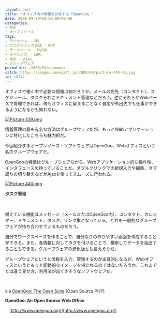 ```yaml
---
layout: post
title: "オフィス内の情報を共有する「OpenGoo」"
date: 2008-09-29T09:00:00+09:00
categories:
- Web
- オープンソース
tags: 
- ライセンス - GPL
- プログラミング言語 - PHP
- データベース - MySQL
- ライセンス - LGPL
- 技術 - Ajax
- グループウェア
permalink: /2008/09/opengoo/
catch: https://images.moongift.jp/2008/09/picture-440-tm.jpg
id: 10742
---
```

オフィスで働く中で必要な情報は何だろうか。メールの宛先（コンタクト）、スケジュール、タスクそれにドキュメント管理などだろう。逆にそれらがWebベースで管理できれば、何もオフィスに留まることなく自宅や外出先でも仕事ができるようになるかも知れない。

  

[![Picture 439.png](https://images.moongift.jp/2008/09/picture-439-tm.jpg)](https://images.moongift.jp/2008/09/picture-439.jpg)

  

情報管理の最も有名な方法はグループウェアだが、もっとWebアプリケーションに特化したこちらも魅力的だ。

  

今回紹介するオープンソース・ソフトウェアはOpenGoo、Webオフィスという名のグループウェアだ。

  
  
<!--more-->  

OpenGooの特徴はグループウェアながら、Webアプリケーション的な操作性、インタフェースを持っていることだ。ダブルクリックでの新規入力や編集、タブ周りの切り替えなどがAjaxを使ってスムーズに行われる。

  

[![Picture 440.png](https://images.moongift.jp/2008/09/picture-440-tm.jpg)](https://images.moongift.jp/2008/09/picture-440.jpg)  
  
**タスク管理**

  

　

  

備えている機能はメッセージ（メールまたはOpenGoo内）、コンタクト、カレンダー、ドキュメント、タスク、リンク集となっている。どれも一般的なグループウェアが持ち合わせているものだろう。

  

自分でワークスペースを作ることで、自分なりの作りやすい画面を作成することができる。また、各情報に対してタグを付けることで、横断してデータを抽出することもできる。グループウェアの進化版とも言えそうだ。

  

グループウェアというと情報を入力、管理するのが主目的になるが、Webオフィスというともっと能動的なイメージを持たれるのではないだろうか。これまでとは違う見せ方、利用法が出てきそうなソフトウェアだ。

  

　

  

via [OpenGoo: The Open Suite](http://open.srcphp.com/projects/257-OpenGoo-The-Open-Suite) [Open Source PHP]

  

**OpenGoo: An Open Source Web Office**  
  
　[http://www.opengoo.org/](http://www.opengoo.org/)

  
